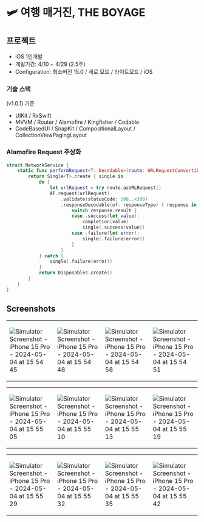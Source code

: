 # 🛩️ 여행 매거진, THE BOYAGE

## 프로젝트
- iOS 1인개발
- 개발기간: 4/10 ~ 4/29 (2.5주)
- Configuration: 최소버전 15.0 / 세로 모드 / 라이트모드 / iOS

### 기술 스택

(v1.0.1) 기준
- UIKit / RxSwift
- MVVM / Router / Alamofire / Kingfisher / Codable
- CodeBasedUI / SnapKit / CompositionalLayout / CollectionViewPagingLayout

### Alamofire Request 추상화
```swift
struct NetworkService {
    static func performRequest<T: Decodable>(route: URLRequestConvertible, responseType: T.Type, completion: @escaping (T) -> Void) -> Single<T> {
        return Single<T>.create { single in
            do {
                let urlRequest = try route.asURLRequest()
                AF.request(urlRequest)
                    .validate(statusCode: 200..<300)
                    .responseDecodable(of: responseType) { response in
                        switch response.result {
                        case .success(let value):
                            completion(value)
                            single(.success(value))
                        case .failure(let error):
                            single(.failure(error))
                        }
                    }
            } catch {
                single(.failure(error))
            }
            return Disposables.create()
        }
    }
}
```

## Screenshots
<table>
<tr>
<td>
  
![Simulator Screenshot - iPhone 15 Pro - 2024-05-04 at 15 54 45](https://github.com/MADElinessss/TheBoyage/assets/88757043/6aa90836-7737-42c9-be42-f1d05f7e81a2)
    

</td>
<td>

![Simulator Screenshot - iPhone 15 Pro - 2024-05-04 at 15 54 48](https://github.com/MADElinessss/TheBoyage/assets/88757043/eba07a90-ed0b-41d7-9645-02e306440803)


</td>
<td>

![Simulator Screenshot - iPhone 15 Pro - 2024-05-04 at 15 54 58](https://github.com/MADElinessss/TheBoyage/assets/88757043/8bcc1b75-79ad-49da-b6df-151f97c21ee9)


</td>
<td>

![Simulator Screenshot - iPhone 15 Pro - 2024-05-04 at 15 54 51](https://github.com/MADElinessss/TheBoyage/assets/88757043/907e6f96-6fbe-4a2e-a51b-8ddb51d52238)


</td>
</tr>
</table>


<table>
<tr>
<td>

![Simulator Screenshot - iPhone 15 Pro - 2024-05-04 at 15 55 05](https://github.com/MADElinessss/TheBoyage/assets/88757043/29decbbd-4d86-4796-bdb3-4af8faa55bac)


</td>
<td>

![Simulator Screenshot - iPhone 15 Pro - 2024-05-04 at 15 55 10](https://github.com/MADElinessss/TheBoyage/assets/88757043/dcb5e111-2e84-46ae-a6f9-0079c5ec60f3)


</td>
<td>

![Simulator Screenshot - iPhone 15 Pro - 2024-05-04 at 15 55 13](https://github.com/MADElinessss/TheBoyage/assets/88757043/aa8aaaa7-7603-4231-944c-493614871150)


</td>
<td>

![Simulator Screenshot - iPhone 15 Pro - 2024-05-04 at 15 55 19](https://github.com/MADElinessss/TheBoyage/assets/88757043/05b1fbfe-eb22-4d19-aa0c-b4631826a7b3)


</td>
</tr>
</table>

<table>
<tr>
<td>

![Simulator Screenshot - iPhone 15 Pro - 2024-05-04 at 15 55 29](https://github.com/MADElinessss/TheBoyage/assets/88757043/d6443714-5231-40d5-8f6c-b1f732f0fc37)


</td>
<td>

![Simulator Screenshot - iPhone 15 Pro - 2024-05-04 at 15 55 32](https://github.com/MADElinessss/TheBoyage/assets/88757043/6c923266-ac21-4e6a-aeed-5cca91de96a5)


</td>
<td>

![Simulator Screenshot - iPhone 15 Pro - 2024-05-04 at 15 55 35](https://github.com/MADElinessss/TheBoyage/assets/88757043/219d35a5-5a66-425a-9519-02601b3b1617)


</td>
<td>


![Simulator Screenshot - iPhone 15 Pro - 2024-05-04 at 15 55 42](https://github.com/MADElinessss/TheBoyage/assets/88757043/579dc101-90b1-4a35-bbdb-3079404a352e)


</td>
</tr>
</table>

